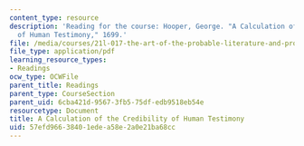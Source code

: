 ```yaml
---
content_type: resource
description: 'Reading for the course: Hooper, George. "A Calculation of the Credibility
  of Human Testimony," 1699.'
file: /media/courses/21l-017-the-art-of-the-probable-literature-and-probability-spring-2008/57efd96638401edea58e2a0e21ba68cc_hooper_1699.pdf
file_type: application/pdf
learning_resource_types:
- Readings
ocw_type: OCWFile
parent_title: Readings
parent_type: CourseSection
parent_uid: 6cba421d-9567-3fb5-75df-edb9518eb54e
resourcetype: Document
title: A Calculation of the Credibility of Human Testimony
uid: 57efd966-3840-1ede-a58e-2a0e21ba68cc
---
```

